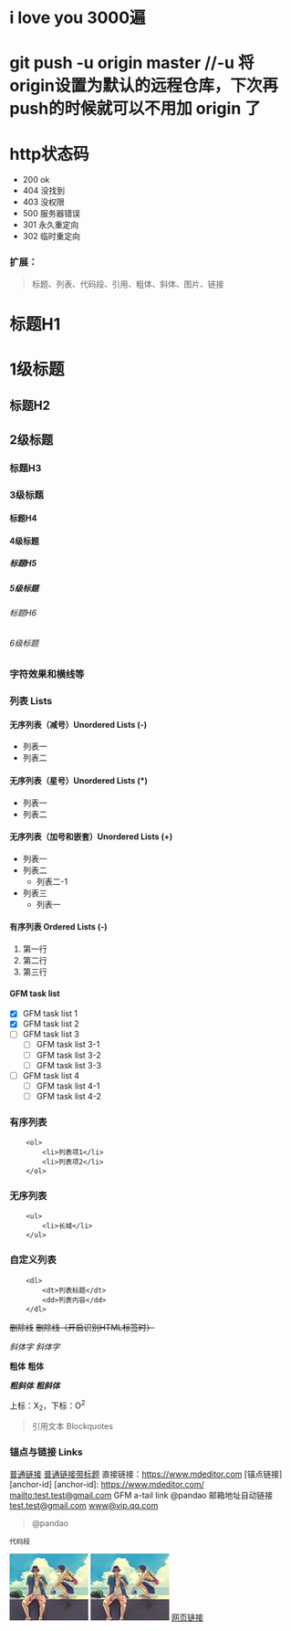 # i love you 3000遍

# git push -u origin master  //-u 将origin设置为默认的远程仓库，下次再push的时候就可以不用加 origin 了

# http状态码
- 200  ok
- 404 没找到
- 403 没权限
- 500 服务器错误
- 301 永久重定向
- 302 临时重定向



### 扩展：
> 标题、列表、代码段、引用、粗体、斜体、图片、链接

# 标题H1			<h1>1级标题</h1> 

## 标题H2			<h2>2级标题</h2>

### 标题H3       	<h3>3级标题</h3>  

#### 标题H4 		<h4>4级标题</h4>

##### 标题H5		<h5>5级标题</h5>

###### 标题H6		<h6>6级标题</h6>
          
### 字符效果和横线等

### 列表 Lists

#### 无序列表（减号）Unordered Lists (-)

- 列表一
- 列表二

#### 无序列表（星号）Unordered Lists (*)

* 列表一
* 列表二

#### 无序列表（加号和嵌套）Unordered Lists (+)
+ 列表一
+ 列表二
    + 列表二-1
+ 列表三
    * 列表一


#### 有序列表 Ordered Lists (-)
1. 第一行
2. 第二行
3. 第三行

#### GFM task list
- [x] GFM task list 1
- [x] GFM task list 2
- [ ] GFM task list 3
    - [ ] GFM task list 3-1
    - [ ] GFM task list 3-2
    - [ ] GFM task list 3-3
- [ ] GFM task list 4
    - [ ] GFM task list 4-1
    - [ ] GFM task list 4-2			
### 有序列表  
        <ol>   
            <li>列表项1</li>  
            <li>列表项2</li>   
        </ol>  
### 无序列表  
        <ul>  
            <li>长城</li>    
        </ul>  
### 自定义列表  
        <dl>   
            <dt>列表标题</dt>  
            <dd>列表内容</dd>
        </dl>    

~~删除线~~ <s>删除线（开启识别HTML标签时）</s>

*斜体字*      _斜体字_

**粗体**  __粗体__

***粗斜体*** ___粗斜体___

上标：X<sub>2</sub>，下标：O<sup>2</sup>

> 引用文本 Blockquotes

### 锚点与链接 Links
[普通链接](https://www.mdeditor.com/)
[普通链接带标题](https://www.mdeditor.com/ "普通链接带标题")
直接链接：<https://www.mdeditor.com>
[锚点链接][anchor-id]
[anchor-id]: https://www.mdeditor.com/
[mailto:test.test@gmail.com](mailto:test.test@gmail.com)
GFM a-tail link @pandao
邮箱地址自动链接 test.test@gmail.com  www@vip.qq.com
> @pandao

```
代码段
```
![alt图片文本](img/hzw.jpg)
[![alt图片文本](img/hzw.jpg)](https://www.mdeditor.com)
[网页链接](https://www.mdeditor.com)